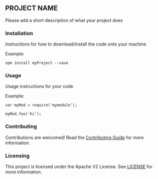 ## PROJECT NAME

Please add a short description of what your project does

### Installation

Instructions for how to download/install the code onto your machine

Example:
```
npm install myProject --save
```

### Usage

Usage instructions for your code

Example:

```
var myMod = require('mymodule');

myMod.foo('hi');
```

### Contributing

Contributions are welcomed! Read the [Contributing Guide](CONTRIBUTING.md) for more information.

### Licensing

This project is licensed under the Apache V2 License. See [LICENSE](LICENSE) for more information.
